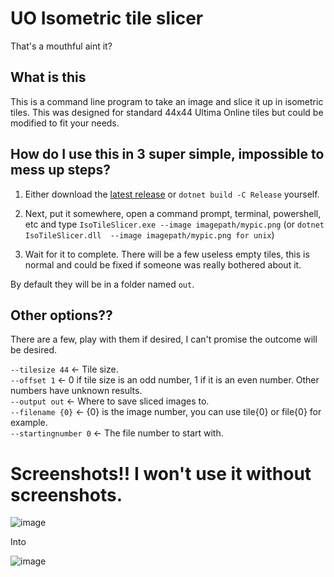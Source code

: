 # UO Isometric tile slicer
That's a mouthful aint it?

## What is this
This is a command line program to take an image and slice it up in isometric tiles. This was designed for standard 44x44 Ultima Online tiles but could be modified to fit your needs.

## How do I use this in 3 super simple, impossible to mess up steps?
1. Either download the [latest release](https://github.com/bittiez/UO-Iso-Tile-Slicer/releases/latest) or `dotnet build -C Release` yourself.

2. Next, put it somewhere, open a command prompt, terminal, powershell, etc and type `IsoTileSlicer.exe --image imagepath/mypic.png` (or `dotnet IsoTileSlicer.dll  --image imagepath/mypic.png for unix`)

3. Wait for it to complete. There will be a few useless empty tiles, this is normal and could be fixed if someone was really bothered about it.

By default they will be in a folder named `out`.

## Other options??
There are a few, play with them if desired, I can't promise the outcome will be desired.

`--tilesize 44`  <- Tile size.  
`--offset 1`  <- 0 if tile size is an odd number, 1 if it is an even number. Other numbers have unknown results.  
`--output out`  <- Where to save sliced images to.  
`--filename {0}` <- {0} is the image number, you can use tile{0} or file{0} for example.  
`--startingnumber 0` <- The file number to start with.  

# Screenshots!! I won't use it without screenshots.

![image](https://github.com/bittiez/UO-Iso-Tile-Slicer/assets/3859393/a2c1c3ca-bf57-4bb4-877a-6baf4d232175)

Into

![image](https://github.com/bittiez/UO-Iso-Tile-Slicer/assets/3859393/010f16a4-098c-4750-b653-40dfe5090b88)

